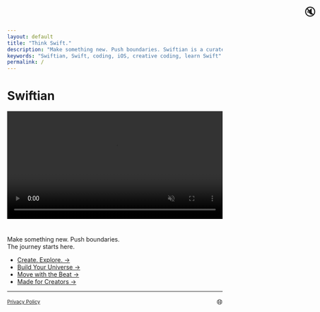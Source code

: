 ```yaml
---
layout: default
title: "Think Swift."
description: "Make something new. Push boundaries. Swiftian is a curated, interactive platform for learning Swift creatively."
keywords: "Swiftian, Swift, coding, iOS, creative coding, learn Swift"
permalink: /
---
```


# Swiftian

<p align="center">
  <video id="logoVideo" autoplay loop muted playsinline preload="metadata" style="width: 100%; max-width: 640px; height: auto; cursor: pointer;">
    <source src="/assets/videos/logo.mp4" type="video/mp4">
    Your browser does not support the video tag.
  </video>
  <span id="soundIcon" style="position: absolute; top: 10px; right: 10px; font-size: 24px; cursor: pointer;">🔇</span>
</p>

<script>
  const video = document.getElementById('logoVideo');
  const soundIcon = document.getElementById('soundIcon');

  video.addEventListener('click', function() {
    video.muted = !video.muted;
    soundIcon.textContent = video.muted ? "🔇" : "🔊"; 
  });

  soundIcon.addEventListener('click', function(event) {
    event.stopPropagation(); 
    video.muted = !video.muted;
    soundIcon.textContent = video.muted ? "🔇" : "🔊";
  });
</script>

# 
Make something new. Push boundaries.  
The journey starts here.

- [Create. Explore. →](/coding/)
- [Build Your Universe →](/universe/)
- [Move with the Beat →](/groove/)
- [Made for Creators →](/creators/)

---

<footer>
 <div style="display: flex; justify-content: space-between; align-items: center; flex-wrap: wrap;">
    <small><a href="/privacy/">Privacy Policy</a></small>
    <span id="languageToggle" style="cursor: pointer; font-size: 1.2em;">🌐</span>
  </div>
  <div id="languageList" style="display: none; margin-top: 20px; font-size: 0.9em;">
    <ul style="list-style: none; padding: 0; display: grid; grid-template-columns: repeat(auto-fill, minmax(180px, 1fr)); gap: 4px;">
      <li><a href="/ar/">🇸🇦 ar - مرحبا</a></li>
      <li><a href="/ca/">🇪🇸 ca - Hola</a></li>
      <li><a href="/zh-hans/">🇨🇳 zh-hans - 你好</a></li>
      <li><a href="/zh-hant/">🇹🇼 zh-hant - 你好</a></li>
      <li><a href="/hr/">🇭🇷 hr - Bok</a></li>
      <li><a href="/cs/">🇨🇿 cs - Ahoj</a></li>
      <li><a href="/da/">🇩🇰 da - Hej</a></li>
      <li><a href="/nl/">🇳🇱 nl - Hallo</a></li>
      <li><a href="/fi/">🇫🇮 fi - Hei</a></li>
      <li><a href="/fr/">🇫🇷 fr - Bonjour</a></li>
      <li><a href="/de/">🇩🇪 de - Hallo</a></li>
      <li><a href="/el/">🇬🇷 el - Γεια</a></li>
      <li><a href="/he/">🇮🇱 he - שלום</a></li>
      <li><a href="/hi/">🇮🇳 hi - नमस्ते</a></li>
      <li><a href="/hu/">🇭🇺 hu - Helló</a></li>
      <li><a href="/id/">🇮🇩 id - Halo</a></li>
      <li><a href="/it/">🇮🇹 it - Ciao</a></li>
      <li><a href="/ja/">🇯🇵 ja - こんにちは</a></li>
      <li><a href="/ko/">🇰🇷 ko - 안녕하세요</a></li>
      <li><a href="/ms/">🇲🇾 ms - Hai</a></li>
      <li><a href="/no/">🇳🇴 no - Hei</a></li>
      <li><a href="/pl/">🇵🇱 pl - Cześć</a></li>
      <li><a href="/pt/">🇵🇹 pt - Olá</a></li>
      <li><a href="/ro/">🇷🇴 ro - Salut</a></li>
      <li><a href="/ru/">🇷🇺 ru - Привет</a></li>
      <li><a href="/sk/">🇸🇰 sk - Ahoj</a></li>
      <li><a href="/es/">🇪🇸 es - Hola</a></li>
      <li><a href="/sv/">🇸🇪 sv - Hej</a></li>
      <li><a href="/th/">🇹🇭 th - สวัสดี</a></li>
      <li><a href="/tr/">🇹🇷 tr - Merhaba</a></li>
      <li><a href="/uk/">🇺🇦 uk - Привіт</a></li>
      <li><a href="/vi/">🇻🇳 vi - Xin chào</a></li>
    </ul>
  </div>
</footer>

<script>
  document.getElementById('languageToggle').addEventListener('click', function () {
    const list = document.getElementById('languageList');
    list.style.display = list.style.display === 'none' ? 'block' : 'none';
  });
</script>
